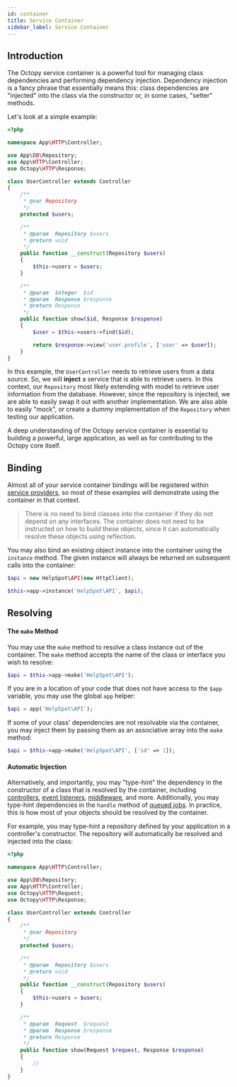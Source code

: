 ```yaml
---
id: container
title: Service Container
sidebar_label: Service Container
---
```


## Introduction

The Octopy service container is a powerful tool for managing class dependencies and performing dependency injection. Dependency injection is a fancy phrase that essentially means this: class dependencies are "injected" into the class via the constructor or, in some cases, "setter" methods.

Let's look at a simple example:

```php
<?php

namespace App\HTTP\Controller;

use App\DB\Repository;
use App\HTTP\Controller;
use Octopy\HTTP\Response;

class UserController extends Controller
{
    /**
     * @var Repository
     */
    protected $users;

    /**
     * @param  Repository $users
     * @return void
     */
    public function __construct(Repository $users)
    {
        $this->users = $users;
    }

    /**
     * @param  integer  $id
     * @param  Response $response
     * @return Response
     */
    public function show($id, Response $response)
    {
        $user = $this->users->find($id);

        return $response->view('user.profile', ['user' => $user]);
    }
}

```

In this example, the `UserController` needs to retrieve users from a data source. So, we will **inject** a service that is able to retrieve users. In this context, our `Repository` most likely extending with model to retrieve user information from the database. However, since the repository is injected, we are able to easily swap it out with another implementation. We are also able to easily "mock", or create a dummy implementation of the `Repository` when testing our application.

A deep understanding of the Octopy service container is essential to building a powerful, large application, as well as for contributing to the Octopy core itself.

## Binding

Almost all of your service container bindings will be registered within [service providers](/docs/providers), so most of these examples will demonstrate using the container in that context.

> There is no need to bind classes into the container if they do not depend on any interfaces. The container does not need to be instructed on how to build these objects, since it can automatically resolve these objects using reflection.

You may also bind an existing object instance into the container using the `instance` method. The given instance will always be returned on subsequent calls into the container:

```php
$api = new HelpSpot\API(new HttpClient);

$this->app->instance('HelpSpot\API', $api);
```

## Resolving

#### The `make` Method

You may use the `make` method to resolve a class instance out of the container. The `make` method accepts the name of the class or interface you wish to resolve:

```php
$api = $this->app->make('HelpSpot\API');
```

If you are in a location of your code that does not have access to the `$app` variable, you may use the global `app` helper:

```php
$api = app('HelpSpot\API');
```

If some of your class' dependencies are not resolvable via the container, you may inject them by passing them as an associative array into the `make` method:

```php
$api = $this->app->make('HelpSpot\API', ['id' => 1]);
```

#### Automatic Injection

Alternatively, and importantly, you may "type-hint" the dependency in the constructor of a class that is resolved by the container, including [controllers](/docs/controllers), [event listeners](/docs/events), [middleware](/docs/middleware), and more. Additionally, you may type-hint dependencies in the `handle` method of [queued jobs](/docs/queues). In practice, this is how most of your objects should be resolved by the container.

For example, you may type-hint a repository defined by your application in a controller's constructor. The repository will automatically be resolved and injected into the class:

```php
<?php

namespace App\HTTP\Controller;

use App\DB\Repository;
use App\HTTP\Controller;
use Octopy\HTTP\Request;
use Octopy\HTTP\Response;

class UserController extends Controller
{
    /**
     * @var Repository
     */
    protected $users;

    /**
     * @param  Repository $users
     * @return void
     */
    public function __construct(Repository $users)
    {
        $this->users = $users;
    }

    /**
     * @param  Request  $request
     * @param  Response $response
     * @return Response
     */
    public function show(Request $request, Response $response)
    {
        //
    }
}

```